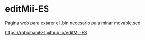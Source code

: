 # editMii-ES
Pagína web para extarer el .bin necesario para minar movable.sed

https://robichani6-1.github.io/editMii-ES
